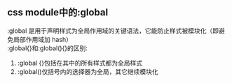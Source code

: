 ## css module中的:global
:global 是用于声明样式为全局作用域的关键语法，它能防止样式被模块化（即避免局部作用域加 hash）
<br>
:global{}和:global(){}的区别:
1. :global {}包括在其中的所有样式都为全局样式
2. :global()仅括号内的选择器为全局，其它继续模块化
